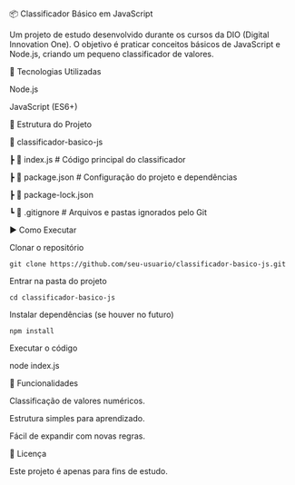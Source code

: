 📦 Classificador Básico em JavaScript

Um projeto de estudo desenvolvido durante os cursos da DIO (Digital Innovation One).
O objetivo é praticar conceitos básicos de JavaScript e Node.js, criando um pequeno classificador de valores.

🚀 Tecnologias Utilizadas

Node.js

JavaScript (ES6+)

📂 Estrutura do Projeto

📁 classificador-basico-js

 ┣ 📜 index.js         # Código principal do classificador

 ┣ 📜 package.json     # Configuração do projeto e dependências

 ┣ 📜 package-lock.json

 ┗ 📜 .gitignore       # Arquivos e pastas ignorados pelo Git

▶️ Como Executar

Clonar o repositório

```git clone https://github.com/seu-usuario/classificador-basico-js.git```


Entrar na pasta do projeto

```cd classificador-basico-js```


Instalar dependências (se houver no futuro)

```npm install```


Executar o código

node index.js

📝 Funcionalidades

Classificação de valores numéricos.

Estrutura simples para aprendizado.

Fácil de expandir com novas regras.

📄 Licença

Este projeto é apenas para fins de estudo.